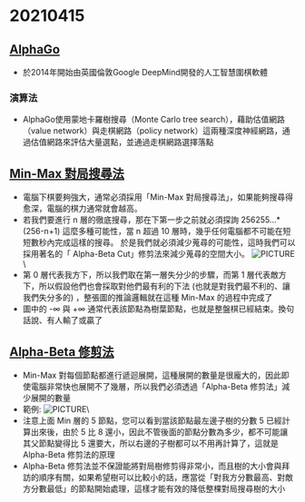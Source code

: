 # 20210415
## [AlphaGo](https://zh.wikipedia.org/wiki/AlphaGo)
* 於2014年開始由英國倫敦Google DeepMind開發的人工智慧圍棋軟體
### 演算法
* AlphaGo使用蒙地卡羅樹搜尋（Monte Carlo tree search），藉助估值網路（value network）與走棋網路（policy network）這兩種深度神經網路，通過估值網路來評估大量選點，並通過走棋網路選擇落點

## [Min-Max 對局搜尋法](https://gitlab.com/ccc109/ai/-/blob/master/11-chess/02-Min-Max%E5%B0%8D%E5%B1%80%E6%90%9C%E5%B0%8B%E6%B3%95.md)
* 電腦下棋要夠強大，通常必須採用「Min-Max 對局搜尋法」，如果能夠搜尋得愈深，電腦的棋力通常就會越高。
* 若我們要進行 n 層的徹底搜尋，那在下第一步之前就必須探詢 256255...*(256-n+1) 這麼多種可能性，當 n 超過 10 層時，幾乎任何電腦都不可能在短短數秒內完成這樣的搜尋。
於是我們就必須減少蒐尋的可能性，這時我們可以採用著名的「 Alpha-Beta Cut」修剪法來減少蒐尋的空間大小。
![PICTURE](https://gitlab.com/ccc109/ai/-/raw/master/11-chess/img/Minimax.jpg)\
* 第 0 層代表我方下，所以我們取在第一層失分少的步驟，而第 1 層代表敵方下，所以假設他們也會採取對他們最有利的下法 (也就是對我們最不利的、讓我們失分多的) ，整張圖的推論邏輯就在這種 Min-Max 的過程中完成了
* 圖中的 -∞ 與 +∞ 通常代表該節點為樹葉節點，也就是整盤棋已經結束。換句話說、有人輸了或贏了

## [Alpha-Beta 修剪法](https://gitlab.com/ccc109/ai/-/blob/master/11-chess/04-Alpha-Beta%E4%BF%AE%E5%89%AA%E6%B3%95.md)
* Min-Max 對每個節點都進行遞迴展開，這種展開的數量是很龐大的，因此即使電腦非常快也展開不了幾層，所以我們必須透過「Alpha-Beta 修剪法」減少展開的數量
* 範例:
![PICTURE](https://gitlab.com/ccc109/ai/-/raw/master/11-chess/img/AlphaBetaExample.jpg)\
* 注意上面 Min 層的 5 節點，您可以看到當該節點最左邊子樹的分數 5 已經計算出來後，由於 5 比 8 還小，因此不管後面的節點分數為多少，都不可能讓其父節點變得比 5 還要大，所以右邊的子樹都可以不用再計算了，這就是 Alpha-Beta 修剪法的原理
* Alpha-Beta 修剪法並不保證能將對局樹修剪得非常小，而且樹的大小會與拜訪的順序有關，如果希望樹可以比較小的話，應當從「對我方分數最高、對敵方分數最低」的節點開始處理，這樣才能有效的降低整棵對局搜尋樹的大小